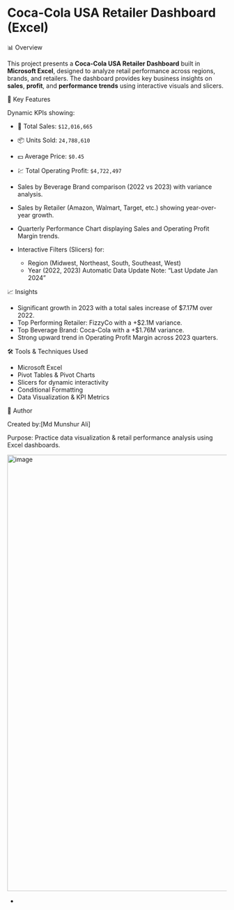 # Coca-Cola USA Retailer Dashboard (Excel)

 
 
 📊 Overview

This project presents a **Coca-Cola USA Retailer Dashboard** built in **Microsoft Excel**, designed to analyze retail performance across regions, brands, and retailers. The dashboard provides key business insights on **sales**, **profit**, and **performance trends** using interactive visuals and slicers.

🚀 Key Features

Dynamic KPIs showing:

  * 🧾 Total Sales: `$12,016,665`
  * 📦 Units Sold: `24,788,610`
  * 💵 Average Price: `$0.45`
  * 💹 Total Operating Profit: `$4,722,497`

* Sales by Beverage Brand comparison (2022 vs 2023) with variance analysis.

* Sales by Retailer (Amazon, Walmart, Target, etc.) showing year-over-year growth.

* Quarterly Performance Chart displaying Sales and Operating Profit Margin trends.

* Interactive Filters (Slicers) for:

  * Region (Midwest, Northeast, South, Southeast, West)
  * Year (2022, 2023)
  Automatic Data Update Note: “Last Update Jan 2024”


📈 Insights

* Significant growth in 2023 with a total sales increase of $7.17M over 2022.
* Top Performing Retailer: FizzyCo with a +$2.1M variance.
* Top Beverage Brand: Coca-Cola with a +$1.76M variance.
* Strong upward trend in Operating Profit Margin across 2023 quarters.

🛠️ Tools & Techniques Used

* Microsoft Excel
* Pivot Tables & Pivot Charts
* Slicers for dynamic interactivity
* Conditional Formatting
* Data Visualization & KPI Metrics


📜 Author

Created by:[Md Munshur Ali]

Purpose: Practice data visualization & retail performance analysis using Excel dashboards.

<img width="1443" height="1002" alt="image" src="https://github.com/user-attachments/assets/6a8e50bd-f2a3-4240-ab1f-de8a8f1ad3d8" />


-
